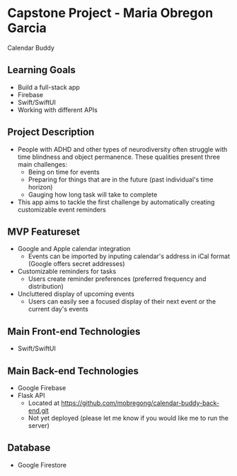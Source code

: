 <!-- # calendar-buddy

back-end for this project is in https://github.com/mobregong/calendar-buddy-back-end.git
 -->
# Capstone Project - Maria Obregon Garcia
Calendar Buddy
	
## Learning Goals
- Build a full-stack app
- Firebase
- Swift/SwiftUI
- Working with different APIs

## Project Description
- People with ADHD and other types of neurodiversity often struggle with time blindness and object permanence. 
  These qualities present three main challenges: 
	- Being on time for events
	- Preparing for things that are in the future (past individual's time horizon)
	- Gauging how long task will take to complete
- This app aims to tackle the first challenge by automatically creating customizable event reminders

## MVP Featureset
- Google and Apple calendar integration
	- Events can be imported by inputing calendar's address in iCal format (Google offers secret addresses)
- Customizable reminders for tasks
	- Users create reminder preferences (preferred frequency and distribution)
- Uncluttered display of upcoming events
	- Users can easily see a focused display of their next event or the current day's events

## Main Front-end Technologies
- Swift/SwiftUI

## Main Back-end Technologies
- Google Firebase
- Flask API
	- Located at https://github.com/mobregong/calendar-buddy-back-end.git
	- Not yet deployed (please let me know if you would like me to run the server)

## Database
- Google Firestore

